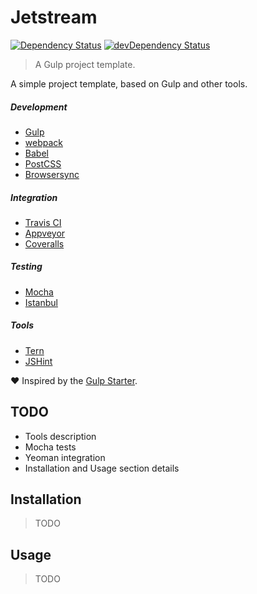 Jetstream
=========

[![Dependency Status](https://david-dm.org/edloidas/jetstream.svg)](https://david-dm.org/edloidas/jetstream)
[![devDependency Status](https://david-dm.org/edloidas/jetstream/dev-status.svg)](https://david-dm.org/edloidas/jetstream#info=devDependencies)

> A Gulp project template.

A simple project template, based on Gulp and other tools.

##### Development #####
* [Gulp](http://gulpjs.com/)
* [webpack](https://webpack.github.io/)
* [Babel](https://babeljs.io/)
* [PostCSS](https://github.com/postcss/postcss)
* [Browsersync](http://www.browsersync.io/)

##### Integration #####
* [Travis CI](https://travis-ci.org/)
* [Appveyor](http://www.appveyor.com/)
* [Coveralls](https://coveralls.io/)

##### Testing #####
* [Mocha](https://mochajs.org/)
* [Istanbul](https://gotwarlost.github.io/istanbul/)

##### Tools #####
* [Tern](http://ternjs.net/)
* [JSHint](http://jshint.com/)

:heart: Inspired by the  [Gulp Starter](https://github.com/vigetlabs/gulp-starter).

## TODO ##

* Tools description
* Mocha tests
* Yeoman integration
* Installation and Usage section details

## Installation ##

> TODO

## Usage ##

> TODO
